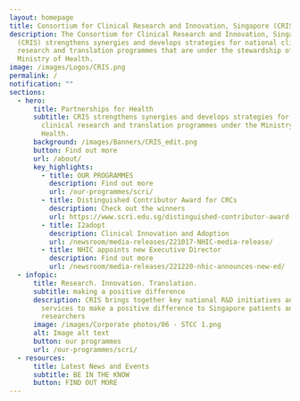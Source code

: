 ```yaml
---
layout: homepage
title: Consortium for Clinical Research and Innovation, Singapore (CRIS)
description: The Consortium for Clinical Research and Innovation, Singapore
  (CRIS) strengthens synergies and develops strategies for national clinical
  research and translation programmes that are under the stewardship of the
  Ministry of Health.
image: /images/Logos/CRIS.png
permalink: /
notification: ""
sections:
  - hero:
      title: Partnerships for Health
      subtitle: CRIS strengthens synergies and develops strategies for national
        clinical research and translation programmes under the Ministry of
        Health.
      background: /images/Banners/CRIS_edit.png
      button: Find out more
      url: /about/
      key_highlights:
        - title: OUR PROGRAMMES
          description: Find out more
          url: /our-programmes/scri/
        - title: Distinguished Contributor Award for CRCs
          description: Check out the winners
          url: https://www.scri.edu.sg/distinguished-contributor-award-for-crcs-2022/
        - title: I2adopt
          description: Clinical Innovation and Adoption
          url: /newsroom/media-releases/221017-NHIC-media-release/
        - title: NHIC appoints new Executive Director
          description: Find out more
          url: /newsroom/media-releases/221220-nhic-announces-new-ed/
  - infopic:
      title: Research. Innovation. Translation.
      subtitle: making a positive difference
      description: CRIS brings together key national R&D initiatives and clinical
        services to make a positive difference to Singapore patients and
        researchers
      image: /images/Corporate photos/06 - STCC 1.png
      alt: Image alt text
      button: our programmes
      url: /our-programmes/scri/
  - resources:
      title: Latest News and Events
      subtitle: BE IN THE KNOW
      button: FIND OUT MORE
---
```


